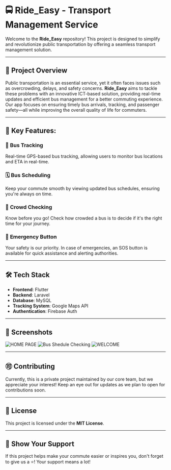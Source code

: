 # 🚍 **Ride_Easy - Transport Management Service**

Welcome to the **Ride_Easy** repository! This project is designed to simplify and revolutionize public transportation by offering a seamless transport management solution.

---

## 🌟 **Project Overview**
Public transportation is an essential service, yet it often faces issues such as overcrowding, delays, and safety concerns. **Ride_Easy** aims to tackle these problems with an innovative ICT-based solution, providing real-time updates and efficient bus management for a better commuting experience. Our app focuses on ensuring timely bus arrivals, tracking, and passenger safety—all while improving the overall quality of life for commuters.

---

## 🥇 **Key Features:**

### 📍 **Bus Tracking**  
Real-time GPS-based bus tracking, allowing users to monitor bus locations and ETA in real-time.

### 🗓️ **Bus Scheduling**  
Keep your commute smooth by viewing updated bus schedules, ensuring you're always on time.

### 👥 **Crowd Checking**  
Know before you go! Check how crowded a bus is to decide if it's the right time for your journey.

### 🚨 **Emergency Button**  
Your safety is our priority. In case of emergencies, an SOS button is available for quick assistance and alerting authorities.

---

## 🛠️ **Tech Stack**

- **Frontend**: Flutter
- **Backend**: Laravel
- **Database**: MySQL
- **Tracking System**: Google Maps API
- **Authentication**: Firebase Auth

---

## 📲 **Screenshots**
![HOME PAGE](https://github.com/user-attachments/assets/f59c34fa-4f9a-4c20-8b9b-31b1fdb140a1)
![Bus Shedule Checking](https://github.com/user-attachments/assets/c2071de8-a65e-45c6-aed7-0e0ecf1b0b73)
![WELCOME](https://github.com/user-attachments/assets/91a56f9d-4144-4c60-895d-a0234ca52c97)

---

## 🉑 **Contributing**

Currently, this is a private project maintained by our core team, but we appreciate your interest! Keep an eye out for updates as we plan to open for contributions soon.

---

## 📝 **License**
This project is licensed under the **MIT License**.

---

## 👏 **Show Your Support**
If this project helps make your commute easier or inspires you, don't forget to give us a ⭐️! Your support means a lot!
